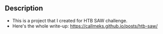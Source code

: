 ## Description

- This is a project that I created for HTB SAW challenge.
- Here's the whole write-up: https://callmeks.github.io/posts/htb-saw/